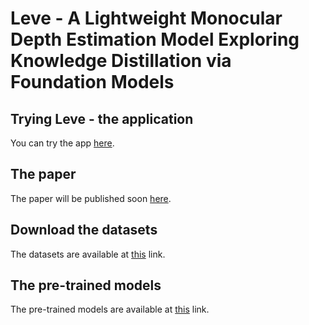 # Leve - A Lightweight Monocular Depth Estimation Model Exploring Knowledge Distillation via Foundation Models

## Trying Leve - the application
You can try the app [here](https://leveai.streamlit.app/Leve).

## The paper 
The paper will be published soon [here](https://github.com/andrei-dragan/Leve/blob/main/Leve___A_Lightweight_Monocular_Depth_Estimation_Model_Exploring_Knowledge_Distillation_via_Foundation_Models.pdf).

## Download the datasets
The datasets are available at [this](https://drive.google.com/file/d/1SvHXo0fc7bdZnagk-0sF0-xLT5B0ZAqQ/view?usp=drive_link) link.

## The pre-trained models
The pre-trained models are available at [this](https://drive.google.com/file/d/19wob4JvN2xuzAId8z7BUcBea8ZvoAZjQ/view?usp=drive_link) link.
